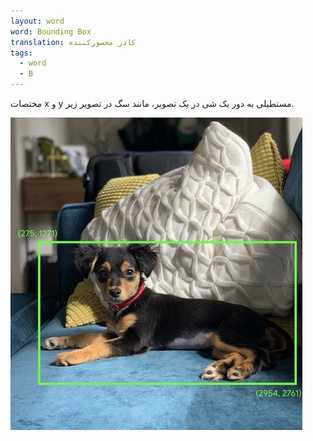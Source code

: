 ```yaml
---
layout: word
word: Bounding Box
translation: کادر محصورکننده
tags:
  - word
  - B
---
```

مختصات x و y مستطیلی به دور یک شی در یک تصویر، مانند سگ در تصویر زیر.

![](/assets/img/bounding_box.jpg)